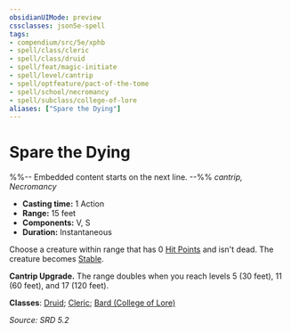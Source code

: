 ```yaml
---
obsidianUIMode: preview
cssclasses: json5e-spell
tags:
- compendium/src/5e/xphb
- spell/class/cleric
- spell/class/druid
- spell/feat/magic-initiate
- spell/level/cantrip
- spell/optfeature/pact-of-the-tome
- spell/school/necromancy
- spell/subclass/college-of-lore
aliases: ["Spare the Dying"]
---
```

# Spare the Dying
%%-- Embedded content starts on the next line. --%%
*cantrip, Necromancy*  

- **Casting time:** 1 Action
- **Range:** 15 feet
- **Components:** V, S
- **Duration:** Instantaneous

Choose a creature within range that has 0 [Hit Points](rules/variant-rules/hit-points-xphb.md) and isn't dead. The creature becomes [Stable](rules/variant-rules/stable-xphb.md).

**Cantrip Upgrade.** The range doubles when you reach levels 5 (30 feet), 11 (60 feet), and 17 (120 feet).

**Classes**: [Druid](compendium/lists/list-spells-classes-druid.md); [Cleric](compendium/lists/list-spells-classes-cleric.md); [Bard (College of Lore)](compendium/lists/list-spells-classes-bard-xphb-college-of-lore-xphb.md "subclass=XPHB;class=XPHB")

*Source: SRD 5.2*